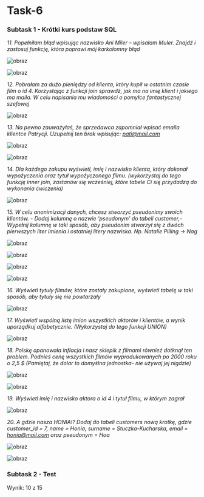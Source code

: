 # Task-6

### Subtask 1 - Krótki kurs podstaw SQL


*11. Popełniłam błąd wpisując nazwisko Ani Miler – wpisałam Muler. Znajdź i zastosuj funkcję, która poprawi mój karkołomny błąd*
 
 ![obraz](https://user-images.githubusercontent.com/116674154/205484556-e5e67d5d-b442-462c-9af2-6148734850e1.png)
  
![obraz](https://user-images.githubusercontent.com/116674154/205485043-2bd10963-bbdf-446b-b2f4-0b01fde8c2aa.png)


*12. Pobrałam za dużo pieniędzy od klienta, który kupił w ostatnim czasie film o id 4. Korzystając z funkcji join sprawdź, jak ma na imię klient i jakiego ma maila. W celu napisania mu wiadomości o pomyłce fantastycznej szefowej*

![obraz](https://user-images.githubusercontent.com/116674154/205484585-a3e98428-7db5-4d10-ae45-99fdbebb04f8.png)

 
*13. Na pewno zauważyłaś, że sprzedawca zapomniał wpisać emaila klientce Patrycji. Uzupełnij ten brak wpisując: pati@mail.com*
 
 ![obraz](https://user-images.githubusercontent.com/116674154/205484598-b0ed2041-96a0-4fae-bc7c-7a311040c091.png)

![obraz](https://user-images.githubusercontent.com/116674154/205485120-b1084125-94dc-454c-989b-286e12d78313.png)


*14. Dla każdego zakupu wyświetl, imię i nazwisko klienta, który dokonał wypożyczenia oraz tytuł wypożyczonego filmu. (wykorzystaj do tego funkcję inner join, zastanów się wcześniej, które tabele Ci się przydadzą do wykonania ćwiczenia)*
  
 ![obraz](https://user-images.githubusercontent.com/116674154/205705000-dfa11e2b-8fca-49dc-8e38-34022449616f.png)


*15. W celu anonimizacji danych, chcesz stworzyć pseudonimy swoich klientów. - Dodaj kolumnę o nazwie ‘pseudonym’ do tabeli customer,- Wypełnij kolumnę w taki sposób, aby pseudonim stworzył się z dwóch pierwszych liter imienia i ostatniej litery nazwiska. Np. Natalie Pilling → Nag*

![obraz](https://user-images.githubusercontent.com/116674154/205485222-90cc3f44-fd0e-4566-9155-7eb5a8b4baf1.png)

![obraz](https://user-images.githubusercontent.com/116674154/205485239-b31e97c1-b895-4b92-9272-f1d123ae0d73.png)

![obraz](https://user-images.githubusercontent.com/116674154/205712271-91d279af-879f-419a-ae54-9706dfdadeaa.png)

![obraz](https://user-images.githubusercontent.com/116674154/205712335-6986d1b9-c218-473c-ad2a-bbf60f03acfd.png)


*16. Wyświetl tytuły filmów, które zostały zakupione, wyświetl tabelę w taki sposób, aby tytuły się nie powtarzały*

![obraz](https://user-images.githubusercontent.com/116674154/205714069-7c3296b8-0c8f-4b41-b778-d5fe52c6c70a.png)


*17. Wyświetl wspólną listę imion wszystkich aktorów i klientów, a wynik uporządkuj alfabetycznie. (Wykorzystaj do tego funkcji UNION)*

![obraz](https://user-images.githubusercontent.com/116674154/205714945-e96c6931-6ab2-493e-9792-19ae779403d2.png)


*18. Polskę opanowała inflacja i nasz sklepik z filmami również dotknął ten problem. Podnieś cenę wszystkich filmów wyprodukowanych po 2000 roku o 2,5 $ (Pamiętaj, że dolar to domyślna jednostka- nie używaj jej nigdzie)*

![obraz](https://user-images.githubusercontent.com/116674154/205716326-6f34393d-26dd-4cbb-8d21-9f8d11f5d79a.png)

![obraz](https://user-images.githubusercontent.com/116674154/205716587-4079be04-c9d2-4fa9-b298-a8e6396fbfee.png)


*19. Wyświetl imię i nazwisko aktora o id 4 i tytuł filmu, w którym zagrał*

![obraz](https://user-images.githubusercontent.com/116674154/205741970-2fbeb2f6-31cd-4e2e-8d8e-e0470c6e06cd.png)


*20. A gdzie nasza HONIA!? Dodaj do tabeli customers nową krotkę, gdzie customer_id = 7, name = Honia, surname = Stuczka-Kucharska, email = honia@mail.com oraz pseudonym = Hoa*

![obraz](https://user-images.githubusercontent.com/116674154/205742575-86a757ed-c552-446e-81d7-b8ea617813ff.png)

![obraz](https://user-images.githubusercontent.com/116674154/205742709-8312b043-9a0d-4686-b802-3701733a0d72.png)


### Subtask 2 - Test


 Wynik: 10 z 15
